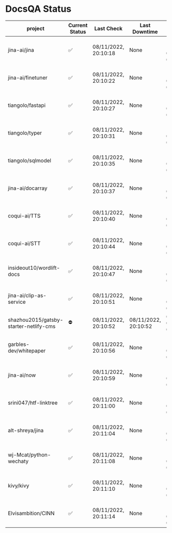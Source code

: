# DocsQA Status

|               project                |Current Status|     Last Check     |   Last Downtime    |              % Uptime              |
|--------------------------------------|--------------|--------------------|--------------------|------------------------------------|
|jina-ai/jina                          |✅            |08/11/2022, 20:10:18|None                |100.000 (since 08/11/2022, 05:10:08)|
|jina-ai/finetuner                     |✅            |08/11/2022, 20:10:22|None                |100.000 (since 08/11/2022, 05:10:08)|
|tiangolo/fastapi                      |✅            |08/11/2022, 20:10:27|None                |100.000 (since 08/11/2022, 05:10:08)|
|tiangolo/typer                        |✅            |08/11/2022, 20:10:31|None                |100.000 (since 08/11/2022, 05:10:08)|
|tiangolo/sqlmodel                     |✅            |08/11/2022, 20:10:35|None                |100.000 (since 08/11/2022, 05:10:08)|
|jina-ai/docarray                      |✅            |08/11/2022, 20:10:37|None                |100.000 (since 08/11/2022, 05:10:08)|
|coqui-ai/TTS                          |✅            |08/11/2022, 20:10:40|None                |100.000 (since 08/11/2022, 05:10:08)|
|coqui-ai/STT                          |✅            |08/11/2022, 20:10:44|None                |100.000 (since 08/11/2022, 05:10:08)|
|insideout10/wordlift-docs             |✅            |08/11/2022, 20:10:47|None                |100.000 (since 08/11/2022, 05:10:08)|
|jina-ai/clip-as-service               |✅            |08/11/2022, 20:10:51|None                |100.000 (since 08/11/2022, 05:10:08)|
|shazhou2015/gatsby-starter-netlify-cms|⛔️           |08/11/2022, 20:10:52|08/11/2022, 20:10:52|0.000 (since 08/11/2022, 05:10:08)  |
|garbles-dev/whitepaper                |✅            |08/11/2022, 20:10:56|None                |100.000 (since 08/11/2022, 05:10:08)|
|jina-ai/now                           |✅            |08/11/2022, 20:10:59|None                |100.000 (since 08/11/2022, 05:10:08)|
|srini047/htf-linktree                 |✅            |08/11/2022, 20:11:00|None                |100.000 (since 08/11/2022, 05:10:08)|
|alt-shreya/jina                       |✅            |08/11/2022, 20:11:04|None                |100.000 (since 08/11/2022, 05:10:08)|
|wj-Mcat/python-wechaty                |✅            |08/11/2022, 20:11:08|None                |100.000 (since 08/11/2022, 05:10:08)|
|kivy/kivy                             |✅            |08/11/2022, 20:11:10|None                |100.000 (since 08/11/2022, 05:10:08)|
|Elvisambition/CINN                    |✅            |08/11/2022, 20:11:14|None                |100.000 (since 08/11/2022, 05:10:08)|
